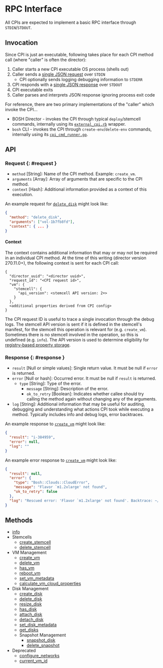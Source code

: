 # RPC Interface

All CPIs are expected to implement a basic RPC interface through `STDIN`/`STDOUT`.


## Invocation

Since CPI is just an executable, following takes place for each CPI method call (where "caller" is often the director):

1. Caller starts a new CPI executable OS process (shells out)
1. Caller sends a [single JSON request](#request) over `STDIN`
   - CPI optionally sends logging debugging information to `STDERR`
1. CPI responds with a [single JSON response](#response) over `STDOUT`
1. CPI executable exits
1. Caller parses and interprets JSON response ignoring process exit code

For reference, there are two primary implementations of the "caller" which invoke the CPI...

 * BOSH Director - invokes the CPI through typical `deploy`/stemcell commands, internally using its [`external_cpi.rb`](https://github.com/cloudfoundry/bosh/blob/master/src/bosh-director/lib/cloud/external_cpi.rb) wrapper.
 * `bosh` CLI - invokes the CPI through `create-env`/`delete-env` commands, internally using its [`cpi_cmd_runner.go`](https://github.com/cloudfoundry/bosh-cli/blob/master/cloud/cpi_cmd_runner.go).


## API

### Request {: #request }

* `method` [String]: Name of the CPI method. Example: `create_vm`.
* `arguments` [Array]: Array of arguments that are specific to the CPI method.
* `context` [Hash]: Additional information provided as a context of this execution.

An example request for [`delete_disk`](cpi-api-v1-method/delete-disk.md) might look like:

```json
{
  "method": "delete_disk",
  "arguments": ["vol-1b7fb8fd"],
  "context": { ... }
}
```

#### Context
The context contains additional information that may or may not be required in
an individual CPI method. At the time of this writing (director version 270.11.0+),
the following context is sent for each CPI call:

```
{
  "director_uuid": "<director uuid>",
  "request_id": "<CPI request id>",
  "vm": {
    "stemcell": {
      "api_version": <stemcell API version: 2+>
    }
  },
  <additional properties derived from CPI config>
}
```
The CPI request ID is useful to trace a single invocation through the debug logs.
The stemcell API version is sent if it is defined in the stemcell's manifest, for the stemcell this operation is relevant for (e.g. `create_vm`). Sometimes there is no stemcell involved in the operation, so this is undefined (e.g. `info`).
The API version is used to determine eligibility for [registry-based property storage](v2-migration-guide.md#stemcell-changes-in-v2-of-the-api-contract).


### Response {: #response }

* `result` [Null or simple values]: Single return value. It must be null if `error` is returned.
* `error` [Null or hash]: Occurred error. It must be null if `result` is returned.
  * `type` [String]: Type of the error.
    * `message` [String]: Description of the error.
    * `ok_to_retry` [Boolean]: Indicates whether callee should try calling the method again without changing any of the arguments.
* `log` [String]: Additional information that may be useful for auditing, debugging and understanding what actions CPI took while executing a method. Typically includes info and debug logs, error backtraces.

An example response to [`create_vm`](cpi-api-v1-method/create-vm.md) might look like:

```json
{
  "result": "i-384959",
  "error": null,
  "log": ""
}
```

An example error response to [`create_vm`](cpi-api-v1-method/create-vm.md) might look like:

```json
{
  "result": null,
  "error": {
    "type": "Bosh::Clouds::CloudError",
    "message": "Flavor `m1.2xlarge' not found",
    "ok_to_retry": false
  },
  "log": "Rescued error: 'Flavor `m1.2xlarge' not found'. Backtrace: ~/.bosh_init/ins..."
}
```


## Methods

 * [info](cpi-api-v1-method/info.md)
 * Stemcells
    * [create_stemcell](cpi-api-v1-method/create-stemcell.md)
    * [delete_stemcell](cpi-api-v1-method/delete-stemcell.md)
 * VM Management
    * [create_vm](cpi-api-v1-method/create-vm.md)
    * [delete_vm](cpi-api-v1-method/delete-vm.md)
    * [has_vm](cpi-api-v1-method/has-vm.md)
    * [reboot_vm](cpi-api-v1-method/reboot-vm.md)
    * [set_vm_metadata](cpi-api-v1-method/set-vm-metadata.md)
    * [calculate_vm_cloud_properties](cpi-api-v1-method/calculate-vm-cloud-properties.md)
 * Disk Management
    * [create_disk](cpi-api-v1-method/create-disk.md)
    * [delete_disk](cpi-api-v1-method/delete-disk.md)
    * [resize_disk](cpi-api-v1-method/resize-disk.md)
    * [has_disk](cpi-api-v1-method/has-disk.md)
    * [attach_disk](cpi-api-v1-method/attach-disk.md)
    * [detach_disk](cpi-api-v1-method/detach-disk.md)
    * [set_disk_metadata](cpi-api-v1-method/set-disk-metadata.md)
    * [get_disks](cpi-api-v1-method/get-disks.md)
    * Snapshot Management
        * [snapshot_disk](cpi-api-v1-method/snapshot-disk.md)
        * [delete_snapshot](cpi-api-v1-method/delete-snapshot.md)
 * Deprecated
    * [configure_networks](cpi-api-v1-method/configure-networks.md)
    * [current_vm_id](cpi-api-v1-method/current-vm-id.md)
